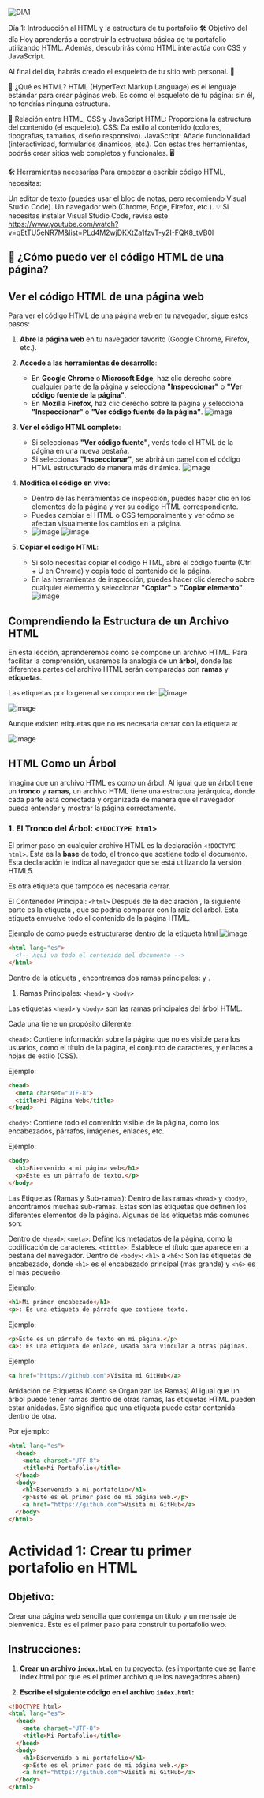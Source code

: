 ![DIA1](https://github.com/user-attachments/assets/4331b9c9-ac68-4bc0-98b3-cadb3e6017a5)

Día 1: Introducción al HTML y la estructura de tu portafolio
🛠️ Objetivo del día
Hoy aprenderás a construir la estructura básica de tu portafolio utilizando HTML. Además, descubrirás cómo HTML interactúa con CSS y JavaScript.

Al final del día, habrás creado el esqueleto de tu sitio web personal. 🎉

📜 ¿Qué es HTML?
HTML (HyperText Markup Language) es el lenguaje estándar para crear páginas web. Es como el esqueleto de tu página: sin él, no tendrías ninguna estructura.

🌟 Relación entre HTML, CSS y JavaScript
HTML: Proporciona la estructura del contenido (el esqueleto).
CSS: Da estilo al contenido (colores, tipografías, tamaños, diseño responsivo).
JavaScript: Añade funcionalidad (interactividad, formularios dinámicos, etc.).
Con estas tres herramientas, podrás crear sitios web completos y funcionales. 🖥️

🛠️ Herramientas necesarias
Para empezar a escribir código HTML, necesitas:

Un editor de texto (puedes usar el bloc de notas, pero recomiendo Visual Studio Code).
Un navegador web (Chrome, Edge, Firefox, etc.).
💡 Si necesitas instalar Visual Studio Code, revisa este https://www.youtube.com/watch?v=qEtTU5eNR7M&list=PLd4M2wjDKXtZa1fzvT-y2I-FQK8_tVB0l


## 📜 ¿Cómo puedo ver el código HTML de una página?

## Ver el código HTML de una página web

Para ver el código HTML de una página web en tu navegador, sigue estos pasos:

1. **Abre la página web** en tu navegador favorito (Google Chrome, Firefox, etc.).

2. **Accede a las herramientas de desarrollo**:
   - En **Google Chrome** o **Microsoft Edge**, haz clic derecho sobre cualquier parte de la página y selecciona **"Inspeccionar"** o **"Ver código fuente de la página"**.
   - En **Mozilla Firefox**, haz clic derecho sobre la página y selecciona **"Inspeccionar"** o **"Ver código fuente de la página"**.
     ![image](https://github.com/user-attachments/assets/540b6e90-926b-42c5-baef-42b594d98bc7)


3. **Ver el código HTML completo**:
   - Si seleccionas **"Ver código fuente"**, verás todo el HTML de la página en una nueva pestaña.
   - Si seleccionas **"Inspeccionar"**, se abrirá un panel con el código HTML estructurado de manera más dinámica.
     ![image](https://github.com/user-attachments/assets/2cc450b3-20d9-4471-be26-fbcfcfe67191)


4. **Modifica el código en vivo**:
   - Dentro de las herramientas de inspección, puedes hacer clic en los elementos de la página y ver su código HTML correspondiente.
   - Puedes cambiar el HTML o CSS temporalmente y ver cómo se afectan visualmente los cambios en la página.
   - ![image](https://github.com/user-attachments/assets/45256ff2-49ca-4341-9764-7be79ebde304)
     ![image](https://github.com/user-attachments/assets/78a18f0a-218a-441e-8f56-3d943adea3d9)



5. **Copiar el código HTML**:
   - Si solo necesitas copiar el código HTML, abre el código fuente (Ctrl + U en Chrome) y copia todo el contenido de la página.
   - En las herramientas de inspección, puedes hacer clic derecho sobre cualquier elemento y seleccionar **"Copiar"** > **"Copiar elemento"**.
     ![image](https://github.com/user-attachments/assets/6d44d545-a200-476e-b83a-61652aec4b04)


## Comprendiendo la Estructura de un Archivo HTML

En esta lección, aprenderemos cómo se compone un archivo HTML. Para facilitar la comprensión, usaremos la analogía de un **árbol**, donde las diferentes partes del archivo HTML serán comparadas con **ramas** y **etiquetas**.

Las etiquetas por lo general se componen de: 
![image](https://github.com/user-attachments/assets/c9edfada-c257-4f43-b6b5-70f5207312cc)

![image](https://github.com/user-attachments/assets/bef90b78-85f2-4d4a-8fe9-fd6b5c2642a2)

Aunque existen etiquetas que no es necesaria cerrar con la etiqueta a:

![image](https://github.com/user-attachments/assets/9b932315-ab2c-4e41-acba-3d27267f5c87)


## HTML Como un Árbol

Imagina que un archivo HTML es como un árbol. Al igual que un árbol tiene un **tronco** y **ramas**, un archivo HTML tiene una estructura jerárquica, donde cada parte está conectada y organizada de manera que el navegador pueda entender y mostrar la página correctamente.

### 1. El Tronco del Árbol: `<!DOCTYPE html>`

El primer paso en cualquier archivo HTML es la declaración `<!DOCTYPE html>`. Esta es la **base** de todo, el tronco que sostiene todo el documento. Esta declaración le indica al navegador que se está utilizando la versión HTML5.

Es otra etiqueta que tampoco es necesaria cerrar.


El Contenedor Principal: `<html>`
Después de la declaración <!DOCTYPE html>, la siguiente parte es la etiqueta <html>, que se podría comparar con la raíz del árbol. Esta etiqueta envuelve todo el contenido de la página HTML.

Ejemplo de como puede estructurarse dentro de la etiqueta html 
![image](https://github.com/user-attachments/assets/fa92b4aa-c933-48e3-8ac9-bdce736e68ef)

```html
<html lang="es">
  <!-- Aquí va todo el contenido del documento -->
</html>
```
Dentro de la etiqueta <html>, encontramos dos ramas principales: <head> y <body>.

1) Ramas Principales: `<head>` y `<body>`
   
Las etiquetas `<head>` y `<body>` son las ramas principales del árbol HTML. 

Cada una tiene un propósito diferente:

`<head>`: Contiene información sobre la página que no es visible para los usuarios, como el título de la página, el conjunto de caracteres, y enlaces a hojas de estilo (CSS).

Ejemplo:
```html
<head>
  <meta charset="UTF-8">
  <title>Mi Página Web</title>
</head>
```
`<body>`: Contiene todo el contenido visible de la página, como los encabezados, párrafos, imágenes, enlaces, etc.

Ejemplo:
```html
<body>
  <h1>Bienvenido a mi página web</h1>
  <p>Este es un párrafo de texto.</p>
</body>
```
Las Etiquetas (Ramas y Sub-ramas):
Dentro de las ramas `<head>` y `<body>`, encontramos muchas sub-ramas. Estas son las etiquetas que definen los diferentes elementos de la página. Algunas de las etiquetas más comunes son:

Dentro de `<head>`:
`<meta>`: Define los metadatos de la página, como la codificación de caracteres.
`<tittle>`: Establece el título que aparece en la pestaña del navegador.
Dentro de `<body>`:
`<h1>` a `<h6>`: Son las etiquetas de encabezado, donde `<h1>` es el encabezado principal (más grande) y `<h6>` es el más pequeño.

Ejemplo:
```html
<h1>Mi primer encabezado</h1>
<p>: Es una etiqueta de párrafo que contiene texto.
```
Ejemplo:
```html
<p>Este es un párrafo de texto en mi página.</p>
<a>: Es una etiqueta de enlace, usada para vincular a otras páginas.
```
Ejemplo:
```html
<a href="https://github.com">Visita mi GitHub</a>
```
Anidación de Etiquetas (Cómo se Organizan las Ramas)
Al igual que un árbol puede tener ramas dentro de otras ramas, las etiquetas HTML pueden estar anidadas. Esto significa que una etiqueta puede estar contenida dentro de otra.

Por ejemplo:
```html
<html lang="es">
  <head>
    <meta charset="UTF-8">
    <title>Mi Portafolio</title>
  </head>
  <body>
    <h1>Bienvenido a mi portafolio</h1>
    <p>Este es el primer paso de mi página web.</p>
    <a href="https://github.com">Visita mi GitHub</a>
  </body>
</html>
```
     
# Actividad 1: Crear tu primer portafolio en HTML

## Objetivo:
Crear una página web sencilla que contenga un título y un mensaje de bienvenida. Este es el primer paso para construir tu portafolio web.

## Instrucciones:

1. **Crear un archivo `index.html`** en tu proyecto. (es importante que se llame index.html por que es el primer archivo que los navegadores abren)

2. **Escribe el siguiente código en el archivo `index.html`:**

```html
<!DOCTYPE html>
<html lang="es">
  <head>
    <meta charset="UTF-8">
    <title>Mi Portafolio</title>
  </head>
  <body>
    <h1>Bienvenido a mi portafolio</h1>
    <p>Este es el primer paso de mi página web.</p>
    <a href="https://github.com">Visita mi GitHub</a>
  </body>
</html>
